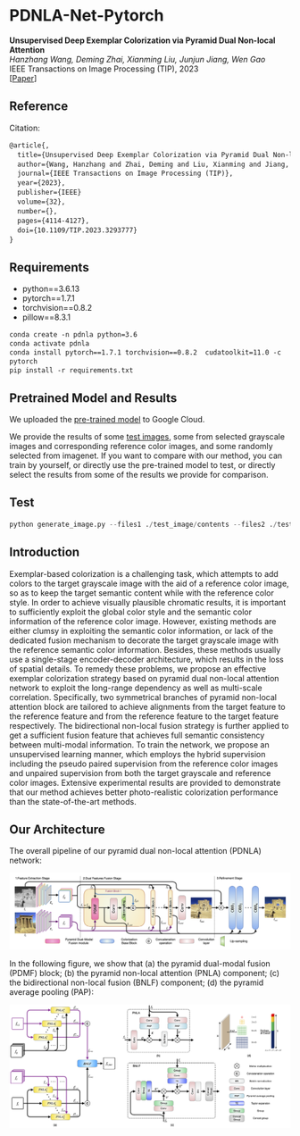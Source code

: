 # PDNLA-Net-Pytorch

**Unsupervised Deep Exemplar Colorization via Pyramid Dual Non-local Attention** <br>
*Hanzhang Wang, Deming Zhai, Xianming Liu, Junjun Jiang, Wen Gao* <br>
IEEE Transactions on Image Processing (TIP), 2023 <br>
[[Paper](https://ieeexplore.ieee.org/abstract/document/10183846)]

## Reference

Citation:

```latex
@article{,
  title={Unsupervised Deep Exemplar Colorization via Pyramid Dual Non-local Attention},
  author={Wang, Hanzhang and Zhai, Deming and Liu, Xianming and Jiang, Junjun and Gao, Wen},
  journal={IEEE Transactions on Image Processing (TIP)},
  year={2023},
  publisher={IEEE}
  volume={32},
  number={},
  pages={4114-4127},
  doi={10.1109/TIP.2023.3293777}
}
```

## Requirements

- python==3.6.13
- pytorch==1.7.1
- torchvision==0.8.2
- pillow==8.3.1

```
conda create -n pdnla python=3.6
conda activate pdnla
conda install pytorch==1.7.1 torchvision==0.8.2  cudatoolkit=11.0 -c pytorch
pip install -r requirements.txt
```

## Pretrained Model and Results

We uploaded the [pre-trained model](https://drive.google.com/drive/folders/1O2Sjiecos4qN0wRi6fqmyc4XWQNoaulr?usp=sharing) to Google Cloud.

We provide the results of some [test images](https://drive.google.com/drive/folders/1qkb668XB4EY7Hc0n3Sb5KBjYVELiON8u?usp=sharing), some from selected grayscale images and corresponding reference color images, and some randomly selected from imagenet. If you want to compare with our method, you can train by yourself, or directly use the pre-trained model to test, or directly select the results from some of the results we provide for comparison.

## Test

```python
python generate_image.py --files1 ./test_image/contents --files2 ./test_image/color --ckpt_dir <> --result_dir ./result/
```

## Introduction

Exemplar-based colorization is a challenging task, which attempts to add colors to the target grayscale image with the aid of a reference color image, so as to keep the target semantic content while with the reference color style.
In order to achieve visually plausible chromatic results, it is important to sufficiently exploit the global color style and the semantic color information of the  reference color image.
However, existing methods are either clumsy in exploiting the semantic color information, or lack of the dedicated fusion mechanism to decorate the target grayscale image with the reference semantic color information.
Besides, these methods usually use a single-stage encoder-decoder architecture, which results in the loss of spatial details.
To remedy these problems, we propose an effective exemplar colorization strategy based on pyramid dual non-local attention network to exploit the long-range dependency as well as multi-scale correlation. Specifically, two symmetrical branches of pyramid non-local attention block are tailored to achieve  alignments from the target feature to the reference
feature and from the reference feature to the target feature respectively. The bidirectional non-local fusion strategy is further applied to get a sufficient fusion feature that achieves full semantic consistency between multi-modal information. To train the network, we propose an unsupervised learning manner, which employs the hybrid supervision including the pseudo paired supervision from the reference color images and unpaired supervision from both the target grayscale and reference color images.
Extensive experimental results are provided to demonstrate that our method achieves better photo-realistic colorization performance than the state-of-the-art methods.

## Our Architecture

The overall pipeline of our pyramid dual non-local attention (PDNLA) network:

![PDNLAnet](./architecture_image/PDNLAnet.png)

In the following figure, we show that (a) the pyramid dual-modal fusion (PDMF) block; (b) the pyramid non-local attention (PNLA) component; (c) the bidirectional non-local fusion (BNLF) component; (d) the pyramid average pooling (PAP):

![nonlocal](./architecture_image/nonlocal.png)



